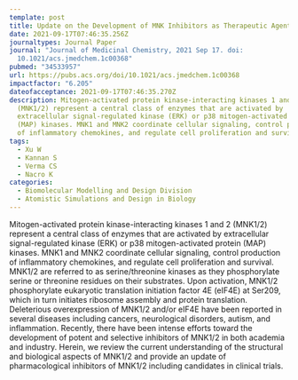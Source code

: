 ```yaml
---
template: post
title: Update on the Development of MNK Inhibitors as Therapeutic Agents
date: 2021-09-17T07:46:35.256Z
journaltypes: Journal Paper
journal: "Journal of Medicinal Chemistry, 2021 Sep 17. doi:
  10.1021/acs.jmedchem.1c00368"
pubmed: "34533957"
url: https://pubs.acs.org/doi/10.1021/acs.jmedchem.1c00368
impactfactor: "6.205"
dateofacceptance: 2021-09-17T07:46:35.270Z
description: Mitogen-activated protein kinase-interacting kinases 1 and 2
  (MNK1/2) represent a central class of enzymes that are activated by
  extracellular signal-regulated kinase (ERK) or p38 mitogen-activated protein
  (MAP) kinases. MNK1 and MNK2 coordinate cellular signaling, control production
  of inflammatory chemokines, and regulate cell proliferation and survival.
tags:
  - Xu W
  - Kannan S
  - Verma CS
  - Nacro K
categories:
  - Biomolecular Modelling and Design Division
  - Atomistic Simulations and Design in Biology
---
```

Mitogen-activated protein kinase-interacting kinases 1 and 2 (MNK1/2) represent a central class of enzymes that are activated by extracellular signal-regulated kinase (ERK) or p38 mitogen-activated protein (MAP) kinases. MNK1 and MNK2 coordinate cellular signaling, control production of inflammatory chemokines, and regulate cell proliferation and survival. MNK1/2 are referred to as serine/threonine kinases as they phosphorylate serine or threonine residues on their substrates. Upon activation, MNK1/2 phosphorylate eukaryotic translation initiation factor 4E (eIF4E) at Ser209, which in turn initiates ribosome assembly and protein translation. Deleterious overexpression of MNK1/2 and/or eIF4E have been reported in several diseases including cancers, neurological disorders, autism, and inflammation. Recently, there have been intense efforts toward the development of potent and selective inhibitors of MNK1/2 in both academia and industry. Herein, we review the current understanding of the structural and biological aspects of MNK1/2 and provide an update of pharmacological inhibitors of MNK1/2 including candidates in clinical trials.